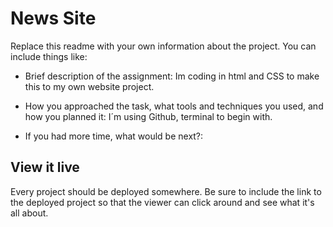 # News Site

Replace this readme with your own information about the project. You can include things like:

- Brief description of the assignment:
  Im coding in html and CSS to make this to my own website project.

- How you approached the task, what tools and techniques you used, and how you planned it:
  I´m using Github, terminal to begin with.

- If you had more time, what would be next?:

## View it live

Every project should be deployed somewhere. Be sure to include the link to the deployed project so that the viewer can click around and see what it's all about.
